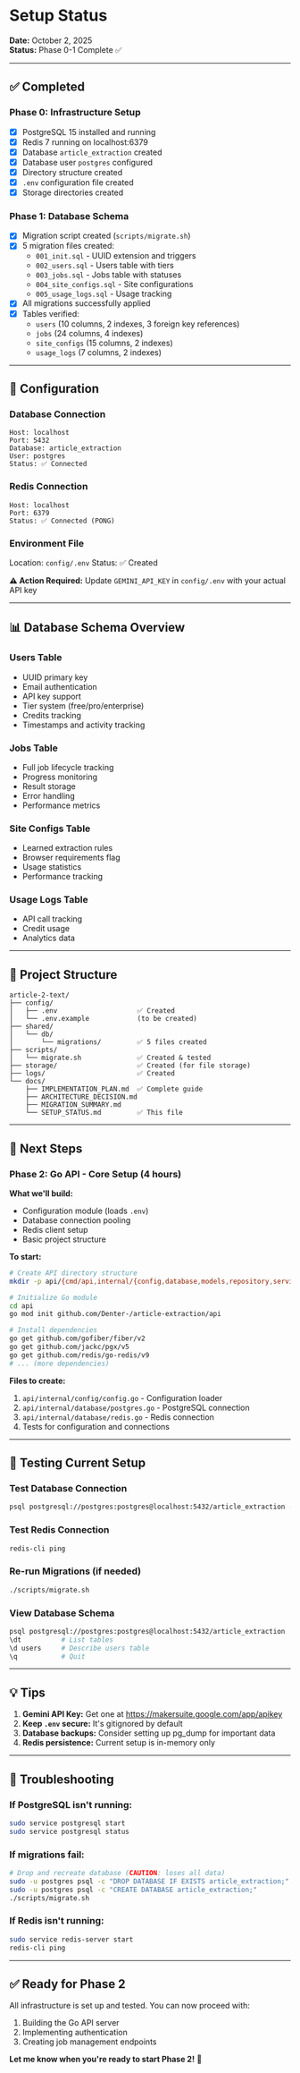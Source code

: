 # Setup Status

**Date:** October 2, 2025  
**Status:** Phase 0-1 Complete ✅

---

## ✅ Completed

### Phase 0: Infrastructure Setup
- [x] PostgreSQL 15 installed and running
- [x] Redis 7 running on localhost:6379
- [x] Database `article_extraction` created
- [x] Database user `postgres` configured
- [x] Directory structure created
- [x] `.env` configuration file created
- [x] Storage directories created

### Phase 1: Database Schema
- [x] Migration script created (`scripts/migrate.sh`)
- [x] 5 migration files created:
  - `001_init.sql` - UUID extension and triggers
  - `002_users.sql` - Users table with tiers
  - `003_jobs.sql` - Jobs table with statuses
  - `004_site_configs.sql` - Site configurations
  - `005_usage_logs.sql` - Usage tracking
- [x] All migrations successfully applied
- [x] Tables verified:
  - `users` (10 columns, 2 indexes, 3 foreign key references)
  - `jobs` (24 columns, 4 indexes)
  - `site_configs` (15 columns, 2 indexes)
  - `usage_logs` (7 columns, 2 indexes)

---

## 🔧 Configuration

### Database Connection
```
Host: localhost
Port: 5432
Database: article_extraction
User: postgres
Status: ✅ Connected
```

### Redis Connection
```
Host: localhost
Port: 6379
Status: ✅ Connected (PONG)
```

### Environment File
Location: `config/.env`
Status: ✅ Created

**⚠️ Action Required:** Update `GEMINI_API_KEY` in `config/.env` with your actual API key

---

## 📊 Database Schema Overview

### Users Table
- UUID primary key
- Email authentication
- API key support
- Tier system (free/pro/enterprise)
- Credits tracking
- Timestamps and activity tracking

### Jobs Table
- Full job lifecycle tracking
- Progress monitoring
- Result storage
- Error handling
- Performance metrics

### Site Configs Table
- Learned extraction rules
- Browser requirements flag
- Usage statistics
- Performance tracking

### Usage Logs Table
- API call tracking
- Credit usage
- Analytics data

---

## 📁 Project Structure

```
article-2-text/
├── config/
│   ├── .env                    ✅ Created
│   └── .env.example            (to be created)
├── shared/
│   └── db/
│       └── migrations/         ✅ 5 files created
├── scripts/
│   └── migrate.sh              ✅ Created & tested
├── storage/                    ✅ Created (for file storage)
├── logs/                       ✅ Created
└── docs/
    ├── IMPLEMENTATION_PLAN.md  ✅ Complete guide
    ├── ARCHITECTURE_DECISION.md
    ├── MIGRATION_SUMMARY.md
    └── SETUP_STATUS.md         ✅ This file
```

---

## 🎯 Next Steps

### Phase 2: Go API - Core Setup (4 hours)
**What we'll build:**
- Configuration module (loads `.env`)
- Database connection pooling
- Redis client setup
- Basic project structure

**To start:**
```bash
# Create API directory structure
mkdir -p api/{cmd/api,internal/{config,database,models,repository,service,handlers,middleware},tests/{unit,integration}}

# Initialize Go module
cd api
go mod init github.com/Denter-/article-extraction/api

# Install dependencies
go get github.com/gofiber/fiber/v2
go get github.com/jackc/pgx/v5
go get github.com/redis/go-redis/v9
# ... (more dependencies)
```

**Files to create:**
1. `api/internal/config/config.go` - Configuration loader
2. `api/internal/database/postgres.go` - PostgreSQL connection
3. `api/internal/database/redis.go` - Redis connection
4. Tests for configuration and connections

---

## 🧪 Testing Current Setup

### Test Database Connection
```bash
psql postgresql://postgres:postgres@localhost:5432/article_extraction -c "SELECT COUNT(*) FROM users;"
```

### Test Redis Connection
```bash
redis-cli ping
```

### Re-run Migrations (if needed)
```bash
./scripts/migrate.sh
```

### View Database Schema
```bash
psql postgresql://postgres:postgres@localhost:5432/article_extraction
\dt          # List tables
\d users     # Describe users table
\q           # Quit
```

---

## 💡 Tips

1. **Gemini API Key:** Get one at https://makersuite.google.com/app/apikey
2. **Keep `.env` secure:** It's gitignored by default
3. **Database backups:** Consider setting up pg_dump for important data
4. **Redis persistence:** Current setup is in-memory only

---

## 🐛 Troubleshooting

### If PostgreSQL isn't running:
```bash
sudo service postgresql start
sudo service postgresql status
```

### If migrations fail:
```bash
# Drop and recreate database (CAUTION: loses all data)
sudo -u postgres psql -c "DROP DATABASE IF EXISTS article_extraction;"
sudo -u postgres psql -c "CREATE DATABASE article_extraction;"
./scripts/migrate.sh
```

### If Redis isn't running:
```bash
sudo service redis-server start
redis-cli ping
```

---

## ✅ Ready for Phase 2

All infrastructure is set up and tested. You can now proceed with:
1. Building the Go API server
2. Implementing authentication
3. Creating job management endpoints

**Let me know when you're ready to start Phase 2!** 🚀



